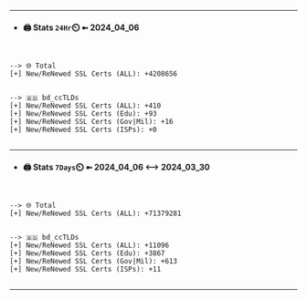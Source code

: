

---
- #### 🖨️ **Stats** `24Hr`⏲️ ➼ 2024_04_06
```console


--> 🌐 Total
[+] New/ReNewed SSL Certs (ALL): +4208656


--> 🇧🇩 bd_ccTLDs
[+] New/ReNewed SSL Certs (ALL): +410
[+] New/ReNewed SSL Certs (Edu): +93
[+] New/ReNewed SSL Certs (Gov|Mil): +16
[+] New/ReNewed SSL Certs (ISPs): +0


```

---
- #### 🖨️ **Stats** `7Days`⏲️ ➼ 2024_04_06 <--> 2024_03_30
```console


--> 🌐 Total
[+] New/ReNewed SSL Certs (ALL): +71379281


--> 🇧🇩 bd_ccTLDs
[+] New/ReNewed SSL Certs (ALL): +11096
[+] New/ReNewed SSL Certs (Edu): +3867
[+] New/ReNewed SSL Certs (Gov|Mil): +613
[+] New/ReNewed SSL Certs (ISPs): +11


```

---

